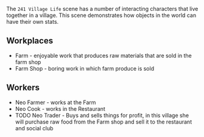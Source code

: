 The `241 Village Life` scene has a number of interacting characters that live together in a village. This scene demonstrates how objects in the world can have their own stats.

## Workplaces

* Farm - enjoyable work that produces raw materials that are sold in the farm shop
* Farm Shop - boring work in which farm produce is sold

## Workers

* Neo Farmer - works at the Farm
* Neo Cook - works in the Restaurant
* TODO Neo Trader - Buys and sells things for profit, in this village she will purchase raw food from the Farm shop and sell it to the restaurant and social club


